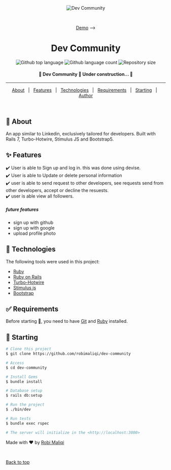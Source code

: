 <div align="center" id="top"> 
  <img src="./.github/app.gif" alt="Dev Community" />

&#xa0;

<a href="https://rails-0u0b.onrender.com">Demo</a> -->

</div>

<h1 align="center">Dev Community</h1>

<p align="center">
  <img alt="Github top language" src="https://img.shields.io/github/languages/top/robimaliqi/dev-community?color=56BEB8">

  <img alt="Github language count" src="https://img.shields.io/github/languages/count/robimaliqi/dev-community?color=56BEB8">

  <img alt="Repository size" src="https://img.shields.io/github/repo-size/robimaliqi/dev-community?color=56BEB8">

  <!-- <img alt="License" src="https://img.shields.io/github/license/robimaliqi/dev-community?color=56BEB8"> -->

  <!-- <img alt="Github issues" src="https://img.shields.io/github/issues/{{YOUR_GITHUB_USERNAME}}/dev-community?color=56BEB8" /> -->

  <!-- <img alt="Github forks" src="https://img.shields.io/github/forks/{{YOUR_GITHUB_USERNAME}}/dev-community?color=56BEB8" /> -->

  <!-- <img alt="Github stars" src="https://img.shields.io/github/stars/{{YOUR_GITHUB_USERNAME}}/dev-community?color=56BEB8" /> -->
</p>

<!-- Status -->

 <h4 align="center">
	🚧  Dev Community 🚀 Under construction...  🚧
</h4>

<hr>

<p align="center">
  <a href="#dart-about">About</a> &#xa0; | &#xa0; 
  <a href="#sparkles-features">Features</a> &#xa0; | &#xa0;
  <a href="#rocket-technologies">Technologies</a> &#xa0; | &#xa0;
  <a href="#white_check_mark-requirements">Requirements</a> &#xa0; | &#xa0;
  <a href="#checkered_flag-starting">Starting</a> &#xa0; | &#xa0;
  <a href="https://github.com/robimaliqi" target="_blank">Author</a>
</p>

<br>

## :dart: About

An app similar to Linkedin, exclusively tailored for developers. Built with Rails 7, Turbo-Hotwire, Stimulus JS and Bootstrap5.

## :sparkles: Features

:heavy_check_mark: User is able to Sign up and log in. this was done using devise.<br>
:heavy_check_mark: User is able to Update or delete personal information<br>
:heavy_check_mark: user is able to send request to other developers, see requests send from other developers, accept or decline the resuests.<br>
:heavy_check_mark: user is able view all followers.

##### future features

- sign up with github
- sign up with google
- upload profile photo

## :rocket: Technologies

The following tools were used in this project:

- [Ruby](https://www.ruby-lang.org/)
- [Ruby on Rails](https://rubyonrails.org/)
- [Turbo-Hotwire](https://turbo.hotwired.dev/)
- [Stimulus js](https://stimulus.hotwired.dev/)
- [Bootstrap](https://getbootstrap.com/)

## :white_check_mark: Requirements

Before starting :checkered_flag:, you need to have [Git](https://git-scm.com) and [Ruby](https://www.ruby-lang.org/) installed.

## :checkered_flag: Starting

```bash
# Clone this project
$ git clone https://github.com/robimaliqi/dev-community

# Access
$ cd dev-community

# Install Gems
$ bundle install

# Database setup
$ rails db:setup

# Run the project
$ ./bin/dev

# Run tests
$ bundle exec rspec

# The server will initialize in the <http://localhost:3000>
```

Made with :heart: by <a href="https://github.com/robimaliqi" target="_blank">Robi Maliqi</a>

&#xa0;

<a href="#top">Back to top</a>
